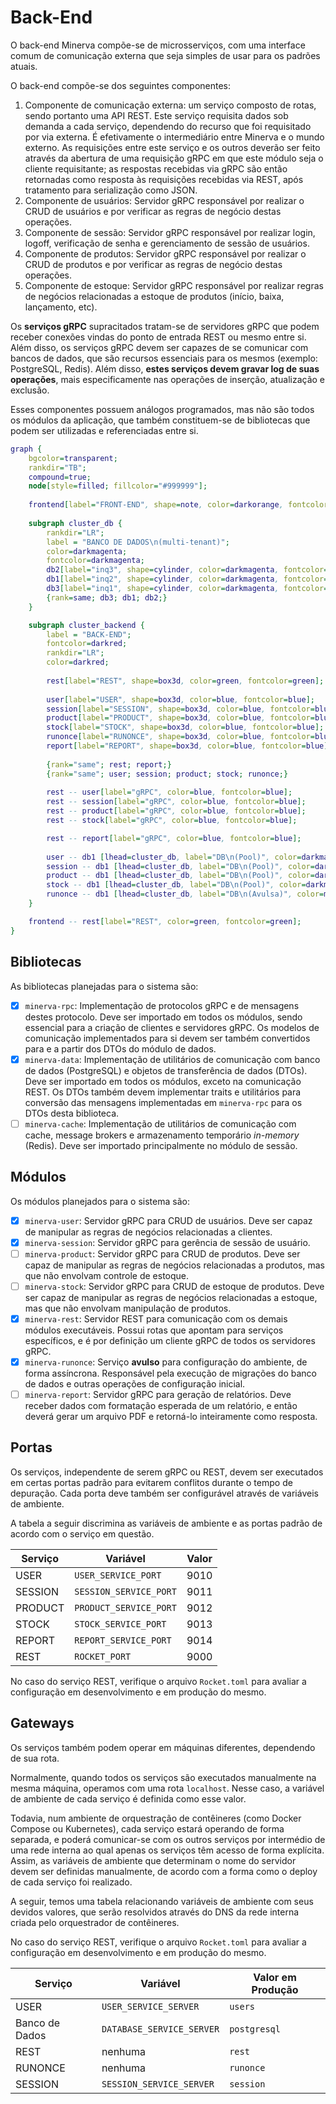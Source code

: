 # Back-End

O back-end Minerva compõe-se de microsserviços, com uma interface comum de
comunicação externa que seja simples de usar para os padrões atuais.

O back-end compõe-se dos seguintes componentes:

1. Componente de comunicação externa: um serviço composto de rotas, sendo
   portanto uma API REST. Este serviço requisita dados sob demanda a cada
   serviço, dependendo do recurso que foi requisitado por via externa. É
   efetivamente o intermediário entre Minerva e o mundo externo. As
   requisições entre este serviço e os outros deverão ser feito através da
   abertura de uma requisição gRPC em que este módulo seja o cliente
   requisitante; as respostas recebidas via gRPC são então retornadas
   como resposta às requisições recebidas via REST, após tratamento para
   serialização como JSON.
2. Componente de usuários: Servidor gRPC responsável por realizar o CRUD
   de usuários e por verificar as regras de negócio destas operações.
3. Componente de sessão: Servidor gRPC responsável por realizar login,
   logoff, verificação de senha e gerenciamento de sessão de usuários.
4. Componente de produtos: Servidor gRPC responsável por realizar o CRUD
   de produtos e por verificar as regras de negócio destas operações.
5. Componente de estoque: Servidor gRPC responsável por realizar regras
   de negócios relacionadas a estoque de produtos (início, baixa, lançamento,
   etc).

Os **serviços gRPC** supracitados tratam-se de servidores gRPC que podem
receber conexões vindas do ponto de entrada REST ou mesmo entre si. Além
disso, os serviços gRPC devem ser capazes de se comunicar com bancos de
dados, que são recursos essenciais para os mesmos (exemplo: PostgreSQL,
Redis). Além disso, **estes serviços devem gravar log de suas operações**,
mais especificamente nas operações de inserção, atualização e exclusão.

Esses componentes possuem análogos programados, mas não são todos os módulos
da aplicação, que também constituem-se de bibliotecas que podem ser utilizadas
e referenciadas entre si.

```dot process
graph {
	bgcolor=transparent;
	rankdir="TB";
	compound=true;
	node[style=filled; fillcolor="#999999"];
	
	frontend[label="FRONT-END", shape=note, color=darkorange, fontcolor=darkorange, fillcolor=transparent];
	
	subgraph cluster_db {
		rankdir="LR";
		label = "BANCO DE DADOS\n(multi-tenant)";
		color=darkmagenta;
		fontcolor=darkmagenta;
		db2[label="inq3", shape=cylinder, color=darkmagenta, fontcolor=darkmagenta];
        db1[label="inq2", shape=cylinder, color=darkmagenta, fontcolor=darkmagenta];
		db3[label="inq1", shape=cylinder, color=darkmagenta, fontcolor=darkmagenta];
		{rank=same; db3; db1; db2;}
	}

	subgraph cluster_backend {
		label = "BACK-END";
		fontcolor=darkred;
		rankdir="LR";
		color=darkred;
		
		rest[label="REST", shape=box3d, color=green, fontcolor=green];
		
		user[label="USER", shape=box3d, color=blue, fontcolor=blue];
		session[label="SESSION", shape=box3d, color=blue, fontcolor=blue];
		product[label="PRODUCT", shape=box3d, color=blue, fontcolor=blue];
		stock[label="STOCK", shape=box3d, color=blue, fontcolor=blue];
		runonce[label="RUNONCE", shape=box3d, color=blue, fontcolor=blue];
		report[label="REPORT", shape=box3d, color=blue, fontcolor=blue];
		
		{rank="same"; rest; report;}
		{rank="same"; user; session; product; stock; runonce;}
		
		rest -- user[label="gRPC", color=blue, fontcolor=blue];
		rest -- session[label="gRPC", color=blue, fontcolor=blue];
		rest -- product[label="gRPC", color=blue, fontcolor=blue];
		rest -- stock[label="gRPC", color=blue, fontcolor=blue];

		rest -- report[label="gRPC", color=blue, fontcolor=blue];
		
		user -- db1 [lhead=cluster_db, label="DB\n(Pool)", color=darkmagenta, fontcolor=darkmagenta];
		session -- db1 [lhead=cluster_db, label="DB\n(Pool)", color=darkmagenta, fontcolor=darkmagenta];
		product -- db1 [lhead=cluster_db, label="DB\n(Pool)", color=darkmagenta, fontcolor=darkmagenta];
		stock -- db1 [lhead=cluster_db, label="DB\n(Pool)", color=darkmagenta, fontcolor=darkmagenta];
		runonce -- db1 [lhead=cluster_db, label="DB\n(Avulsa)", color=magenta, fontcolor=magenta];
	}

	frontend -- rest[label="REST", color=green, fontcolor=green];
}
```

## Bibliotecas

As bibliotecas planejadas para o sistema são:

- [x] `minerva-rpc`: Implementação de protocolos gRPC e de mensagens destes
   protocolo. Deve ser importado em todos os módulos, sendo essencial para
   a criação de clientes e servidores gRPC. Os modelos de comunicação
   implementados para si devem ser também convertidos para e
  a partir dos DTOs do módulo de dados.
- [x] `minerva-data`: Implementação de utilitários de comunicação com banco de
  dados (PostgreSQL) e objetos de transferência de dados (DTOs). Deve ser
  importado em todos os módulos, exceto na comunicação REST. Os DTOs também
  devem implementar traits e utilitários para conversão das mensagens
  implementadas em `minerva-rpc` para os DTOs desta biblioteca.
- [ ] `minerva-cache`: Implementação de utilitários de comunicação com
  cache, message brokers e armazenamento temporário _in-memory_ (Redis).
  Deve ser importado principalmente no módulo de sessão.

## Módulos

Os módulos planejados para o sistema são:

- [x] `minerva-user`: Servidor gRPC para CRUD de usuários. Deve ser capaz de
  manipular as regras de negócios relacionadas a clientes.
- [x] `minerva-session`: Servidor gRPC para gerência de sessão de usuário.
- [ ] `minerva-product`: Servidor gRPC para CRUD de produtos. Deve ser capaz
  de manipular as regras de negócios relacionadas a produtos, mas que não
  envolvam controle de estoque.
- [ ] `minerva-stock`: Servidor gRPC para CRUD de estoque de produtos. Deve
  ser capaz de manipular as regras de negócios relacionadas a estoque, mas
  que não envolvam manipulação de produtos.
- [x] `minerva-rest`: Servidor REST para comunicação com os demais módulos
  executáveis. Possui rotas que apontam para serviços específicos, e é por
  definição um cliente gRPC de todos os servidores gRPC.
- [x] `minerva-runonce`: Serviço **avulso** para configuração do ambiente, de
  forma assíncrona. Responsável pela execução de migrações do banco de dados
  e outras operações de configuração inicial.
- [ ] `minerva-report`: Servidor gRPC para geração de relatórios. Deve receber
  dados com formatação esperada de um relatório, e então deverá gerar um
  arquivo PDF e retorná-lo inteiramente como resposta.

## Portas

Os serviços, independente de serem gRPC ou REST, devem ser executados em
certas portas padrão para evitarem conflitos durante o tempo de depuração.
Cada porta deve também ser configurável através de variáveis de ambiente.

A tabela a seguir discrimina as variáveis de ambiente e as portas padrão
de acordo com o serviço em questão.

| Serviço | Variável               | Valor |
|---------|------------------------|-------|
| USER    | `USER_SERVICE_PORT`    | 9010  |
| SESSION | `SESSION_SERVICE_PORT` | 9011  |
| PRODUCT | `PRODUCT_SERVICE_PORT` | 9012  |
| STOCK   | `STOCK_SERVICE_PORT`   | 9013  |
| REPORT  | `REPORT_SERVICE_PORT`  | 9014  |
| REST    | `ROCKET_PORT`          | 9000  |


No caso do serviço REST, verifique o arquivo `Rocket.toml` para avaliar
a configuração em desenvolvimento e em produção do mesmo.

## Gateways

Os serviços também podem operar em máquinas diferentes, dependendo de sua
rota.

Normalmente, quando todos os serviços são executados manualmente na mesma
máquina, operamos com uma rota `localhost`. Nesse caso, a variável de
ambiente de cada serviço é definida como esse valor.

Todavia, num ambiente de orquestração de contêineres (como Docker Compose
ou Kubernetes), cada serviço estará operando de forma separada, e poderá
comunicar-se com os outros serviços por intermédio de uma rede interna
ao qual apenas os serviços têm acesso de forma explícita. Assim, as
variáveis de ambiente que determinam o nome do servidor devem ser definidas
manualmente, de acordo com a forma como o deploy de cada serviço foi
realizado.

A seguir, temos uma tabela relacionando variáveis de ambiente com seus
devidos valores, que serão resolvidos através do DNS da rede interna criada
pelo orquestrador de contêineres.

No caso do serviço REST, verifique o arquivo `Rocket.toml` para avaliar
a configuração em desenvolvimento e em produção do mesmo.

| Serviço        | Variável                  | Valor em Produção |
|----------------|---------------------------|-------------------|
| USER           | `USER_SERVICE_SERVER`     | `users`           |
| Banco de Dados | `DATABASE_SERVICE_SERVER` | `postgresql`      |
| REST           | nenhuma                   | `rest`            |
| RUNONCE        | nenhuma                   | `runonce`         |
| SESSION        | `SESSION_SERVICE_SERVER`  | `session`         |

